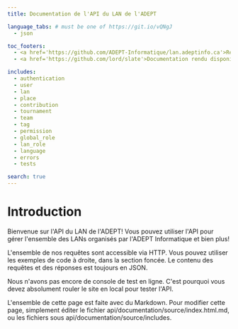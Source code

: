 ```yaml
---
title: Documentation de l'API du LAN de l'ADEPT

language_tabs: # must be one of https://git.io/vQNgJ
  - json

toc_footers:
  - <a href='https://github.com/ADEPT-Informatique/lan.adeptinfo.ca'>Repo du site du LAN de l'ADEPT</a>
  - <a href='https://github.com/lord/slate'>Documentation rendu disponible par Slate</a>

includes:
  - authentication
  - user
  - lan
  - place
  - contribution
  - tournament
  - team
  - tag
  - permission
  - global_role
  - lan_role
  - language
  - errors
  - tests

search: true
---
```


# Introduction

Bienvenue sur l'API du LAN de l'ADEPT! Vous pouvez utiliser l'API pour gérer l'ensemble des LANs organisés par l'ADEPT Informatique et bien plus!

L'ensemble de nos requêtes sont accessible via HTTP. Vous pouvez utiliser les exemples de code à droite, dans la section foncée. Le contenu des requêtes et des réponses est toujours en JSON.

Nous n'avons pas encore de console de test en ligne. C'est pourquoi vous devez absolument rouler le site en local pour tester l'API.

L'ensemble de cette page est faite avec du Markdown. Pour modifier cette page, simplement éditer le fichier api/documentation/source/index.html.md, ou les fichiers sous api/documentation/source/includes.
